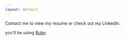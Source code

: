 ```yaml
---
layout: default
---
```


Contact me to view my resume or check out my LinkedIn.

you'll be using [Ruby](https://jekyllrb.com/docs/installation/).
